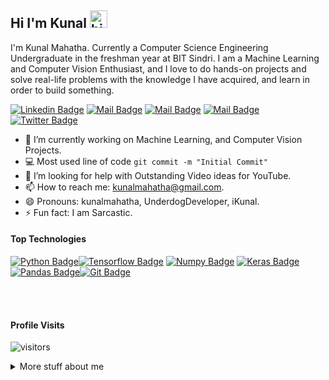## Hi I'm Kunal <img src="https://user-images.githubusercontent.com/1303154/88677602-1635ba80-d120-11ea-84d8-d263ba5fc3c0.gif" width="28px" alt="hi">


I'm Kunal Mahatha. Currently a Computer Science Engineering Undergraduate in the freshman year at BIT Sindri. I am a Machine Learning and Computer Vision Enthusiast, and I love to do hands-on projects and solve real-life problems with the knowledge I have acquired, and learn in order to build something.

[![Linkedin Badge](https://img.shields.io/badge/-kunalmahatha-0e76a8?style=flat&labelColor=0e76a8&logo=linkedin&logoColor=white)](https://www.linkedin.com/in/kunalmahatha/) [![Mail Badge](https://img.shields.io/badge/-@kunal_mahatha-e84393?style=flat&labelColor=e84393&logo=instagram&logoColor=white)](https://instagram.com/underdog_developer) [![Mail Badge](https://img.shields.io/badge/-Kunal_Mahatha-e74c3c?style=flat&labelColor=e74c3c&logo=youtube&logoColor=white)](https://www.youtube.com/channel/UC2ISKb1BzlX-ZagjtoKqX1A) [![Mail Badge](https://img.shields.io/badge/-kunalmahatha@gmail.com-c0392b?style=flat&labelColor=c0392b&logo=gmail&logoColor=white)](mailto:kunalmahatha@gmail.com) [![Twitter Badge](https://img.shields.io/badge/-@kunal_mahatha-1ca0f1?style=flat&labelColor=1ca0f1&logo=twitter&logoColor=white&link=https://twitter.com/kunal_mahatha)](https://twitter.com/) 

 <!-- TODO: Add last video link -->

 - 🔭 I’m currently working on Machine Learning, and Computer Vision Projects.
 - :computer: Most used line of code `git commit -m "Initial Commit"`
 - 🤔 I’m looking for help with Outstanding Video ideas for YouTube.
 - 📫 How to reach me: kunalmahatha@gmail.com.
- 😄 Pronouns: kunalmahatha, UnderdogDeveloper, iKunal.
- ⚡ Fun fact: I am Sarcastic.
#### Top Technologies
<!-- TODO: Make technologies links takes you to repositories -->
[![Python Badge](https://img.shields.io/badge/-Python-007acc?style=for-the-badge&labelColor=black&logo=python&logoColor=007acc)](#)[![Tensorflow Badge](https://img.shields.io/badge/-TensorFlow-orange?style=for-the-badge&labelColor=black&logo=tensorflow&logoColor=orange)](#) [![Numpy Badge](https://img.shields.io/badge/-Numpy-9cd?style=for-the-badge&labelColor=black&logo=numpy&logoColor=9cd)](#) [![Keras Badge](https://img.shields.io/badge/-keras-red?style=for-the-badge&labelColor=black&logo=keras&logoColor=red)](#)[![Pandas Badge](https://img.shields.io/badge/-pandas-blue?style=for-the-badge&labelColor=black&logo=pandas&logoColor=blue)](#)[![Git Badge](https://img.shields.io/badge/-git-critical?style=for-the-badge&labelColor=black&logo=git&logoColor=critical)](#)

<br />
<br />

#### Profile Visits 
![visitors](https://visitor-badge.glitch.me/badge?page_id=kunalmahatha.kunalmahatha)
<details>
<summary>
  More stuff about me
</summary>
<br >
I love sharing knowledge and putting tutorials, courses and posts together for helping other developers, and that's why UnderDog Developer Instagram Page exists!
 
#### What is UnderDog Developer?

UnderDog Developer is an instagram channel for learning Machine Learning, coding and Hands-on Experience. Including new technologies and frameworks and anything really related to development world.

#### Github Stats
![Kunal Mahatha's github stats](https://github-readme-stats.vercel.app/api?username=kunal-mahatha&count_private=true&theme=tokyonight&hide=contribs,prs)
</details>
